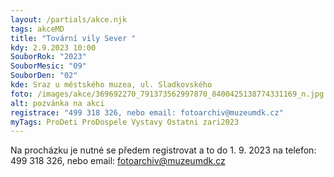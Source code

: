 ```yaml
---
layout: /partials/akce.njk
tags: akceMD
title: "Tovární vily Sever "
kdy: 2.9.2023 10:00
SouborRok: "2023"
SouborMesic: "09"
SouborDen: "02"
kde: Sraz u městského muzea, ul. Sladkovského
foto: /images/akce/369692270_791373562997870_8400425138774331169_n.jpg
alt: pozvánka na akci
registrace: "499 318 326, nebo email: fotoarchiv@muzeumdk.cz"
myTags: ProDeti ProDospele Vystavy Ostatni zari2023
---
```



Na procházku je nutné se předem registrovat a to do 1. 9. 2023 na telefon: 499 318 326, nebo email: fotoarchiv@muzeumdk.cz